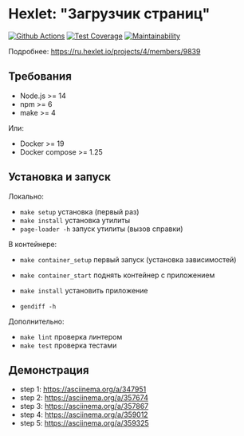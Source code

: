 # Hexlet: "Загрузчик страниц"

[![Github Actions](../../workflows/Node.js%20CI/badge.svg)](../../actions)
[![Test Coverage](https://api.codeclimate.com/v1/badges/90a3516f1a2569997c5b/test_coverage)](https://codeclimate.com/github/Melodyn/backend-project-lvl3/test_coverage)
[![Maintainability](https://api.codeclimate.com/v1/badges/90a3516f1a2569997c5b/maintainability)](https://codeclimate.com/github/Melodyn/backend-project-lvl3/maintainability)

Подробнее: https://ru.hexlet.io/projects/4/members/9839

## Требования

* Node.js >= 14
* npm >= 6
* make >= 4

Или:
* Docker >= 19
* Docker compose >= 1.25

## Установка и запуск

Локально:
* `make setup` установка (первый раз)
* `make install` установка утилиты
* `page-loader -h` запуск утилиты (вызов справки)

В контейнере:
* `make container_setup` первый запуск (установка зависимостей) 

* `make container_start` поднять контейнер с приложением
* `make install` установить приложение
* `gendiff -h`

Дополнительно:
* `make lint` проверка линтером
* `make test` проверка тестами

## Демонстрация

* step 1: https://asciinema.org/a/347951
* step 2: https://asciinema.org/a/357674
* step 3: https://asciinema.org/a/357867
* step 4: https://asciinema.org/a/359012
* step 5: https://asciinema.org/a/359325
